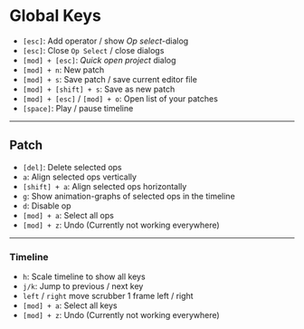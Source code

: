 # Global Keys

- `[esc]`: Add operator / show *Op select*-dialog
- `[esc]`: Close `Op Select` / close dialogs
- `[mod] + [esc]`: *Quick open project* dialog
- `[mod] + n`: New patch
- `[mod] + s`: Save patch / save current editor file
- `[mod] + [shift] + s`: Save as new patch
- `[mod] + [esc]` /  `[mod] + o`: Open list of your patches
- `[space]`: Play / pause timeline

---

## Patch

- `[del]`: Delete selected ops
- `a`: Align selected ops vertically
- `[shift] + a`: Align selected ops horizontally
- `g`: Show animation-graphs of selected ops in the timeline
- `d`: Disable op
- `[mod] + a`: Select all ops
- `[mod] + z`: Undo (Currently not working everywhere)

---

### Timeline

- `h`: Scale timeline to show all keys 
- `j/k`: Jump to previous / next key 
- `left` / `right` move scrubber 1 frame left / right
- `[mod] + a`: Select all keys
- `[mod] + z`: Undo (Currently not working everywhere) 

